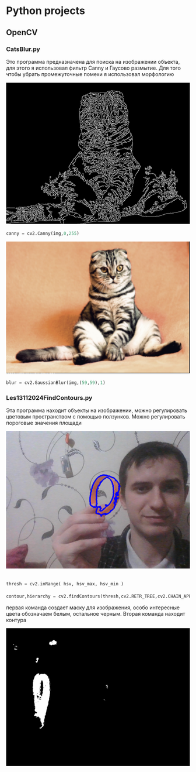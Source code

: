 # Python projects

## OpenCV 
### CatsBlur.py
<p>Это программа предназначена для поиска на изображении объекта, для этого я использовал фильтр Canny и Гаусово размытие. Для того чтобы убрать промежуточные помехи я использовал морфологию</p>

![Canny](./readmeImg/img.png)
```python
canny = cv2.Canny(img,0,255)
```
![GaussianBlur](./readmeImg/img_3.png)

```python
blur = cv2.GaussianBlur(img,(59,59),1)
```

### Les13112024FindContours.py

<p>Эта программа находит объекты на изображении, можно регулировать цветовым пространством с помощью ползунков. Можно регулировать пороговые значения площади</p>

![GaussianBlur](./readmeImg/img_4.png)

```python

thresh = cv2.inRange( hsv, hsv_max, hsv_min )

contour,hierarchy = cv2.findContours(thresh,cv2.RETR_TREE,cv2.CHAIN_APPROX_SIMPLE)

```
<p> первая команда создает маску для изображения, особо интересные цвета обозначаем белым, остальное черным. Вторая команда находит контура</p>

![GaussianBlur](./readmeImg/img_5.png)